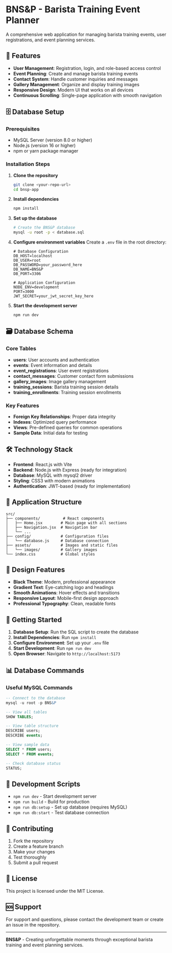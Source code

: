 # BNS&P - Barista Training Event Planner

A comprehensive web application for managing barista training events, user registrations, and event planning services.

## 🚀 Features

- **User Management**: Registration, login, and role-based access control
- **Event Planning**: Create and manage barista training events
- **Contact System**: Handle customer inquiries and messages
- **Gallery Management**: Organize and display training images
- **Responsive Design**: Modern UI that works on all devices
- **Continuous Scrolling**: Single-page application with smooth navigation

## 🗄️ Database Setup

### Prerequisites
- MySQL Server (version 8.0 or higher)
- Node.js (version 16 or higher)
- npm or yarn package manager

### Installation Steps

1. **Clone the repository**
   ```bash
   git clone <your-repo-url>
   cd bnsp-app
   ```

2. **Install dependencies**
   ```bash
   npm install
   ```

3. **Set up the database**
   ```bash
   # Create the BNS&P database
   mysql -u root -p < database.sql
   ```

4. **Configure environment variables**
   Create a `.env` file in the root directory:
   ```env
   # Database Configuration
   DB_HOST=localhost
   DB_USER=root
   DB_PASSWORD=your_password_here
   DB_NAME=BNS&P
   DB_PORT=3306
   
   # Application Configuration
   NODE_ENV=development
   PORT=3000
   JWT_SECRET=your_jwt_secret_key_here
   ```

5. **Start the development server**
   ```bash
   npm run dev
   ```

## 🗃️ Database Schema

### Core Tables

- **users**: User accounts and authentication
- **events**: Event information and details
- **event_registrations**: User event registrations
- **contact_messages**: Customer contact form submissions
- **gallery_images**: Image gallery management
- **training_sessions**: Barista training session details
- **training_enrollments**: Training session enrollments

### Key Features

- **Foreign Key Relationships**: Proper data integrity
- **Indexes**: Optimized query performance
- **Views**: Pre-defined queries for common operations
- **Sample Data**: Initial data for testing

## 🛠️ Technology Stack

- **Frontend**: React.js with Vite
- **Backend**: Node.js with Express (ready for integration)
- **Database**: MySQL with mysql2 driver
- **Styling**: CSS3 with modern animations
- **Authentication**: JWT-based (ready for implementation)

## 📱 Application Structure

```
src/
├── components/          # React components
│   ├── Home.jsx        # Main page with all sections
│   ├── Navigation.jsx  # Navigation bar
│   └── ...
├── config/             # Configuration files
│   └── database.js     # Database connection
├── assets/             # Images and static files
│   └── images/         # Gallery images
└── index.css           # Global styles
```

## 🎨 Design Features

- **Black Theme**: Modern, professional appearance
- **Gradient Text**: Eye-catching logo and headings
- **Smooth Animations**: Hover effects and transitions
- **Responsive Layout**: Mobile-first design approach
- **Professional Typography**: Clean, readable fonts

## 🚀 Getting Started

1. **Database Setup**: Run the SQL script to create the database
2. **Install Dependencies**: Run `npm install`
3. **Configure Environment**: Set up your `.env` file
4. **Start Development**: Run `npm run dev`
5. **Open Browser**: Navigate to `http://localhost:5173`

## 📊 Database Commands

### Useful MySQL Commands

```sql
-- Connect to the database
mysql -u root -p BNS&P

-- View all tables
SHOW TABLES;

-- View table structure
DESCRIBE users;
DESCRIBE events;

-- View sample data
SELECT * FROM users;
SELECT * FROM events;

-- Check database status
STATUS;
```

## 🔧 Development Scripts

- `npm run dev` - Start development server
- `npm run build` - Build for production
- `npm run db:setup` - Set up database (requires MySQL)
- `npm run db:start` - Test database connection

## 🤝 Contributing

1. Fork the repository
2. Create a feature branch
3. Make your changes
4. Test thoroughly
5. Submit a pull request

## 📄 License

This project is licensed under the MIT License.

## 🆘 Support

For support and questions, please contact the development team or create an issue in the repository.

---

**BNS&P** - Creating unforgettable moments through exceptional barista training and event planning services.
